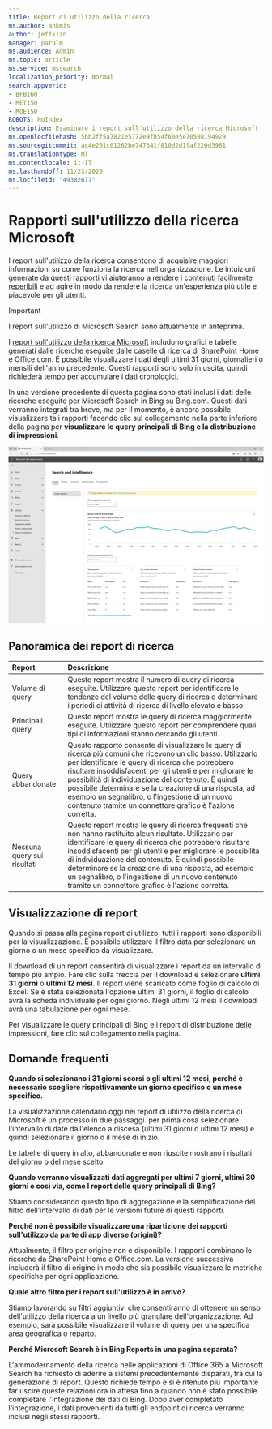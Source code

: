 ```yaml
---
title: Report di utilizzo della ricerca
ms.author: ankmis
author: jeffkizn
manager: parulm
ms.audience: Admin
ms.topic: article
ms.service: mssearch
localization_priority: Normal
search.appverid:
- BFB160
- MET150
- MOE150
ROBOTS: NoIndex
description: Esaminare i report sull'utilizzo della ricerca Microsoft
ms.openlocfilehash: 5bb2ff5a7821e5772e9fb54f60e5e70508194929
ms.sourcegitcommit: ac4e261c01262be747341f810d2d1faf220d3961
ms.translationtype: MT
ms.contentlocale: it-IT
ms.lasthandoff: 11/23/2020
ms.locfileid: "49382677"
---
```

# <a name="microsoft-search-usage-reports"></a>Rapporti sull'utilizzo della ricerca Microsoft

I report sull'utilizzo della ricerca consentono di acquisire maggiori informazioni su come funziona la ricerca nell'organizzazione. Le intuizioni generate da questi rapporti vi aiuteranno [a rendere i contenuti facilmente reperibili](https://docs.microsoft.com/microsoftsearch/make-content-easy-to-find) e ad agire in modo da rendere la ricerca un'esperienza più utile e piacevole per gli utenti.

> [!IMPORTANT]
> I report sull'utilizzo di Microsoft Search sono attualmente in anteprima.

I [report sull'utilizzo della ricerca Microsoft](https://admin.microsoft.com/Adminportal/Home?#/MicrosoftSearch/insights) includono grafici e tabelle generati dalle ricerche eseguite dalle caselle di ricerca di SharePoint Home e Office.com. È possibile visualizzare i dati degli ultimi 31 giorni, giornalieri o mensili dell'anno precedente. Questi rapporti sono solo in uscita, quindi richiederà tempo per accumulare i dati cronologici.

In una versione precedente di questa pagina sono stati inclusi i dati delle ricerche eseguite per Microsoft Search in Bing su Bing.com. Questi dati verranno integrati tra breve, ma per il momento, è ancora possibile visualizzare tali rapporti facendo clic sul collegamento nella parte inferiore della pagina per **visualizzare le query principali di Bing e la distribuzione di impressioni**.

![Dashboard report di utilizzo della ricerca](media/usage-reports/usage_reports_v2.png)

## <a name="overview-of-search-reports"></a>Panoramica dei report di ricerca

|**Report**|**Descrizione**|
|:-----|:-----|
|Volume di query|Questo report mostra il numero di query di ricerca eseguite. Utilizzare questo report per identificare le tendenze del volume delle query di ricerca e determinare i periodi di attività di ricerca di livello elevato e basso.|
|Principali query|Questo report mostra le query di ricerca maggiormente eseguite. Utilizzare questo report per comprendere quali tipi di informazioni stanno cercando gli utenti.|
|Query abbandonate|Questo rapporto consente di visualizzare le query di ricerca più comuni che ricevono un clic basso. Utilizzarlo per identificare le query di ricerca che potrebbero risultare insoddisfacenti per gli utenti e per migliorare le possibilità di individuazione del contenuto. È quindi possibile determinare se la creazione di una risposta, ad esempio un segnalibro, o l'ingestione di un nuovo contenuto tramite un connettore grafico è l'azione corretta.|
|Nessuna query sui risultati|Questo report mostra le query di ricerca frequenti che non hanno restituito alcun risultato. Utilizzarlo per identificare le query di ricerca che potrebbero risultare insoddisfacenti per gli utenti e per migliorare le possibilità di individuazione del contenuto. È quindi possibile determinare se la creazione di una risposta, ad esempio un segnalibro, o l'ingestione di un nuovo contenuto tramite un connettore grafico è l'azione corretta.|

## <a name="viewing-reports"></a>Visualizzazione di report

Quando si passa alla pagina report di utilizzo, tutti i rapporti sono disponibili per la visualizzazione. È possibile utilizzare il filtro data per selezionare un giorno o un mese specifico da visualizzare.

Il download di un report consentirà di visualizzare i report da un intervallo di tempo più ampio. Fare clic sulla freccia per il download e selezionare **ultimi 31 giorni** o **ultimi 12 mesi**. Il report viene scaricato come foglio di calcolo di Excel. Se è stata selezionata l'opzione ultimi 31 giorni, il foglio di calcolo avrà la scheda individuale per ogni giorno. Negli ultimi 12 mesi il download avrà una tabulazione per ogni mese.

Per visualizzare le query principali di Bing e i report di distribuzione delle impressioni, fare clic sul collegamento nella pagina.

## <a name="frequently-asked-questions"></a>Domande frequenti

**Quando si selezionano i 31 giorni scorsi o gli ultimi 12 mesi, perché è necessario scegliere rispettivamente un giorno specifico o un mese specifico.**

La visualizzazione calendario oggi nei report di utilizzo della ricerca di Microsoft è un processo in due passaggi. per prima cosa selezionare l'intervallo di date dall'elenco a discesa (ultimi 31 giorni o ultimi 12 mesi) e quindi selezionare il giorno o il mese di inizio.

Le tabelle di query in alto, abbandonate e non riuscite mostrano i risultati del giorno o del mese scelto.

**Quando verranno visualizzati dati aggregati per ultimi 7 giorni, ultimi 30 giorni e così via, come I report delle query principali di Bing?**

Stiamo considerando questo tipo di aggregazione e la semplificazione del filtro dell'intervallo di dati per le versioni future di questi rapporti.

**Perché non è possibile visualizzare una ripartizione dei rapporti sull'utilizzo da parte di app diverse (origini)?**

Attualmente, il filtro per origine non è disponibile. I rapporti combinano le ricerche da SharePoint Home e Office.com. La versione successiva includerà il filtro di origine in modo che sia possibile visualizzare le metriche specifiche per ogni applicazione.

**Quale altro filtro per i report sull'utilizzo è in arrivo?**

Stiamo lavorando su filtri aggiuntivi che consentiranno di ottenere un senso dell'utilizzo della ricerca a un livello più granulare dell'organizzazione. Ad esempio, sarà possibile visualizzare il volume di query per una specifica area geografica o reparto.

**Perché Microsoft Search è in Bing Reports in una pagina separata?**

L'ammodernamento della ricerca nelle applicazioni di Office 365 a Microsoft Search ha richiesto di aderire a sistemi precedentemente disparati, tra cui la generazione di report. Questo richiede tempo e si è ritenuto più importante far uscire queste relazioni ora in attesa fino a quando non è stato possibile completare l'integrazione dei dati di Bing. Dopo aver completato l'integrazione, i dati provenienti da tutti gli endpoint di ricerca verranno inclusi negli stessi rapporti.
